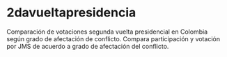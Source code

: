 2davueltapresidencia
====================

Comparación de votaciones segunda vuelta presidencial en Colombia según grado de afectación de conflicto. Compara participación y votación por JMS de acuerdo a grado de afectación del conflicto.
